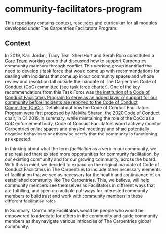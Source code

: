 # community-facilitators-program

This repository contains context, resources and curriculum for all modules developed under The Carpentries Facilitators Program.

## Context

In 2019, Kari Jordan, Tracy Teal, Sher! Hurt and Serah Rono constituted a [Core Team](https://carpentries.org/team/) working group that discussed how to support Carpentries community members through conflict. This working group identified the need to develop a task force that would come up with recommendations for dealing with incidents that come up in our community spaces and whose review and resolution fall outside the mandate of The Carpentries Code of Conduct (CoC) committee (see [task force charter](https://github.com/carpentries/task-forces/blob/master/2019/incidents-outside-cocc/2019-07-incidents-outside-cocc-charter.md)). One of the key recommendations from this Task Force was [the institution of a Code of Conduct Facilitators Program to serve as an added layer of support for our community before incidents are reported to the Code of Conduct Committee (CoCc)](https://github.com/carpentries/task-forces/blob/master/2019/incidents-outside-cocc/2019-09-19-cocc-taskforce-summary-recommendations.md#recommendation-2-volunteer-code-of-conduct-facilitators). Details about how the Code of Conduct Facilitators Program were first proposed by Malvika Sharan, the 2020 Code of Conduct chair, in Q1 2019. In summary, while maintaining the role of the CoCc as a CoC enforcement body, Code of Conduct Facilitators would actively monitor Carpentries online spaces and physical meetings and share potentially negative behaviours or otherwise certify that the community is functioning as expected. 

In thinking about what the term _facilitation_ as a verb in our community, we also realised there existed more opportunities for community facilitation, by our existing community and for our growing community, across the board. With this in mind, we decided to expand on the original mandate of Code of Conduct Facilitators in The Carpentries to include other necessary elements of facilitation that we see as necessary for the health and continuance of an established community like The Carpentries. This, we believe, will help community members see themselves as Facilitators in different ways that are fulfilling, and open up multiple pathways for interested community members to build trust and work with community members in these different facilitation roles

In Summary, Community Facilitators would be people who would be empowered to advocate for others in the community and guide community members as they navigate various intricacies of The Carpentries global community.


